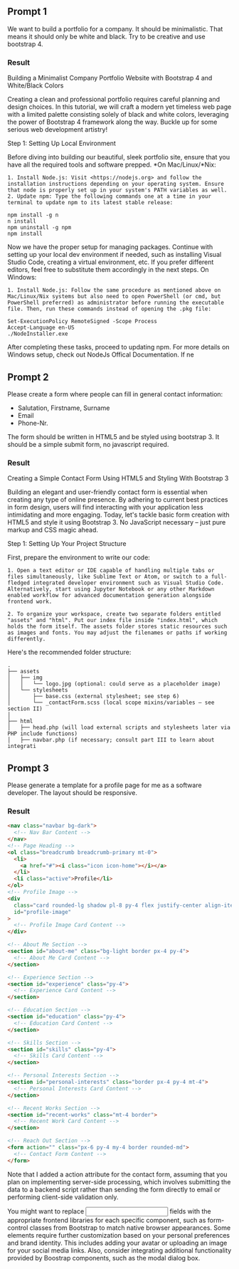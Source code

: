 ## Prompt 1

We want to build a portfolio for a company.
It should be minimalistic. That means it should only be white and black. Try to be creative and use bootstrap 4.

### Result

Building a Minimalist Company Portfolio Website with Bootstrap 4 and White/Black Colors

Creating a clean and professional portfolio requires careful planning and design choices. In this tutorial, we will craft a modern yet timeless web page with a limited palette consisting solely of black and white colors, leveraging the power of Bootstrap 4 framework along the way. Buckle up for some serious web development artistry!

Step 1: Setting Up Local Environment

Before diving into building our beautiful, sleek portfolio site, ensure that you have all the required tools and software prepped.
*On Mac/Linux/*Nix:

    1. Install Node.js: Visit <https://nodejs.org> and follow the installation instructions depending on your operating system. Ensure that node is properly set up in your system's PATH variables as well.
    2. Update npm: Type the following commands one at a time in your terminal to update npm to its latest stable release:

```
npm install -g n
n install
npm uninstall -g npm
npm install
```

Now we have the proper setup for managing packages. Continue with setting up your local dev environment if needed, such as installing Visual Studio Code, creating a virtual environment, etc. If you prefer different editors, feel free to substitute them accordingly in the next steps.
On Windows:

    1. Install Node.js: Follow the same procedure as mentioned above on Mac/Linux/Nix systems but also need to open PowerShell (or cmd, but PowerShell preferred) as administrator before running the executable file. Then, run these commands instead of opening the .pkg file:

```
Set-ExecutionPolicy RemoteSigned -Scope Process
Accept-Language en-US
./NodeInstaller.exe
```

After completing these tasks, proceed to updating npm. For more details on Windows setup, check out NodeJs Offical Documentation. If ne

## Prompt 2

Please create a form where people can fill in general contact information:

- Salutation, Firstname, Surname
- Email
- Phone-Nr.

The form should be written in HTML5 and be styled using bootstrap 3.
It should be a simple submit form, no javascript required.

### Result

Creating a Simple Contact Form Using HTML5 and Styling With Bootstrap 3

Building an elegant and user-friendly contact form is essential when creating any type of online presence. By adhering to current best practices in form design, users will find interacting with your application less intimidating and more engaging. Today, let's tackle basic form creation with HTML5 and style it using Bootstrap 3. No JavaScript necessary – just pure markup and CSS magic ahead.

Step 1: Setting Up Your Project Structure

First, prepare the environment to write our code:

    1. Open a text editor or IDE capable of handling multiple tabs or files simultaneously, like Sublime Text or Atom, or switch to a full-fledged integrated developer environment such as Visual Studio Code. Alternatively, start using Jupyter Notebook or any other Markdown enabled workflow for advanced documentation generation alongside frontend work.

    2. To organize your workspace, create two separate folders entitled "assets" and "html". Put our index file inside "index.html", which holds the form itself. The assets folder stores static resources such as images and fonts. You may adjust the filenames or paths if working differently.

Here's the recommended folder structure:

```
.
├── assets
│   ├── img
│   │   └── logo.jpg (optional: could serve as a placeholder image)
│   └── stylesheets
│       ├── base.css (external stylesheet; see step 6)
│       └── _contactForm.scss (local scope mixins/variables – see section II)
│
├── html
│   ├── head.php (will load external scripts and stylesheets later via PHP include functions)
│   ├── navbar.php (if necessary; consult part III to learn about integrati
```

## Prompt 3

Please generate a template for a profile page for me as a software developer.
The layout should be responsive.

### Result

```html
<nav class="navbar bg-dark">
  <!-- Nav Bar Content -->
</nav>
<!-- Page Heading -->
<ol class="breadcrumb breadcrumb-primary mt-0">
  <li>
    <a href="#"><i class="icon icon-home"></i></a>
  </li>
  <li class="active">Profile</li>
</ol>
<!-- Profile Image -->
<div
  class="card rounded-lg shadow pl-8 py-4 flex justify-center align-items-center h-100 w-auto"
  id="profile-image"
>
  <!-- Profile Image Card Content -->
</div>

<!-- About Me Section -->
<section id="about-me" class="bg-light border px-4 py-4">
  <!-- About Me Card Content -->
</section>

<!-- Experience Section -->
<section id="experience" class="py-4">
  <!-- Experience Card Content -->
</section>

<!-- Education Section -->
<section id="education" class="py-4">
  <!-- Education Card Content -->
</section>

<!-- Skills Section -->
<section id="skills" class="py-4">
  <!-- Skills Card Content -->
</section>

<!-- Personal Interests Section -->
<section id="personal-interests" class="border px-4 py-4 mt-4">
  <!-- Personal Interests Card Content -->
</section>

<!-- Recent Works Section -->
<section id="recent-works" class="mt-4 border">
  <!-- Recent Work Card Content -->
</section>

<!-- Reach Out Section -->
<form action="" class="px-6 py-4 my-4 border rounded-md">
  <!-- Contact Form Content -->
</form>
```

Note that I added a action attribute for the contact form, assuming that you plan on implementing server-side processing, which involves submitting the data to a backend script rather than sending the form directly to email or performing client-side validation only.

You might want to replace <input> fields with the appropriate frontend libraries for each specific component, such as form-control classes from Bootstrap to match native browser appearances. Some elements require further customization based on your personal preferences and brand identity. This includes adding your avatar or uploading an image for your social media links. Also, consider integrating additional functionality provided by Boostrap components, such as the modal dialog box.
